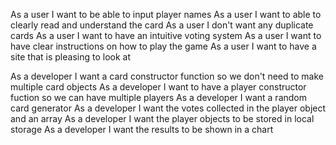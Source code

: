 As a user I want to be able to input player names
As a user I want to able to clearly read and understand the card
As a user I don't want any duplicate cards
As a user I want to have an intuitive voting system
As a user I want to have clear instructions on how to play the game
As a user I want to have a site that is pleasing to look at

As a developer I want a card constructor function so we don't need to make multiple card objects
As a developer I want to have a player constructor fuction so we can have multiple players
As a developer I want a random card generator
As a developer I want the votes collected in the player object and an array
As a developer I want the player objects to be stored in local storage
As a developer I want the results to be shown in a chart